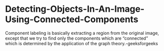 # Detecting-Objects-In-An-Image-Using-Connected-Components
Component labeling is basically extracting a region from the original image, except that we try to find only the components which are “connected” which is determined by the application of the graph theory.-geeksforgeeks
